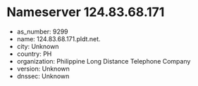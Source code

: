 # Nameserver 124.83.68.171

* as_number: 9299
* name: 124.83.68.171.pldt.net.
* city: Unknown
* country: PH
* organization: Philippine Long Distance Telephone Company
* version: Unknown
* dnssec: Unknown

